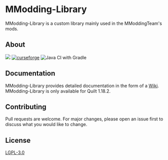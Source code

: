 # MModding-Library #

MModding-Library is a custom library mainly used in the MModdingTeam's mods.

## About
[![](https://jitpack.io/v/MModding/MModding-Library.svg)](https://jitpack.io/#MModding/MModding-Library)
[![curseforge](http://cf.way2muchnoise.eu/versions/624239.svg)](https://www.curseforge.com/minecraft/mc-mods/maxilib)
![Java CI with Gradle](https://github.com/MModding/MModding-Library/workflows/Java%20CI%20with%20Gradle/badge.svg?branch=main)

## Documentation
MModding-Library provides detailed documentation in the form of a [Wiki](https://mmodding.gitbook.io/mmodding-library/). MModding-Library is only available for Quilt 1.18.2.

## Contributing
Pull requests are welcome. For major changes, please open an issue first to discuss what you would like to change.

## License
[LGPL-3.0](https://opensource.org/licenses/LGPL-3.0)
